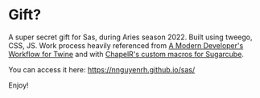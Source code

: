 # Gift?
A super secret gift for Sas, during Aries season 2022.
Built using tweego, CSS, JS. Work process heavily referenced from [A Modern Developer's Workflow for Twine](https://dev.to/lazerwalker/a-modern-developer-s-workflow-for-twine-4imp) and with [ChapelR's custom macros for Sugarcube](https://github.com/ChapelR/custom-macros-for-sugarcube-2).

You can access it here: https://nnguyenrh.github.io/sas/

Enjoy! 
